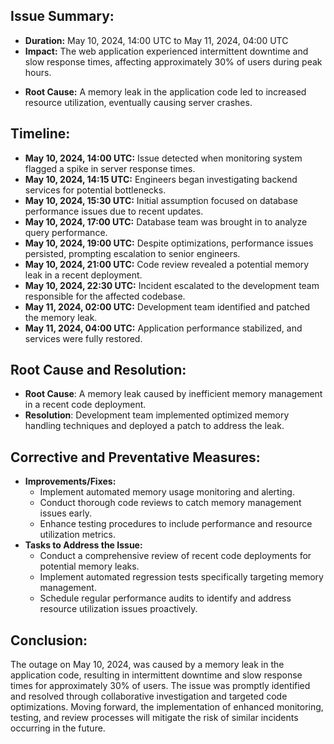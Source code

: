 ## Issue Summary:

* **Duration:** May 10, 2024, 14:00 UTC to May 11, 2024, 04:00 UTC
* **Impact:** The web application experienced intermittent downtime and slow response times, affecting approximately 30% of users during peak hours.
- **Root Cause:** A memory leak in the application code led to increased resource utilization, eventually causing server crashes.

## Timeline:

* **May 10, 2024, 14:00 UTC:** Issue detected when monitoring system flagged a spike in server response times.
* **May 10, 2024, 14:15 UTC:** Engineers began investigating backend services for potential bottlenecks.
* **May 10, 2024, 15:30 UTC:** Initial assumption focused on database performance issues due to recent updates.
* **May 10, 2024, 17:00 UTC:** Database team was brought in to analyze query performance.
* **May 10, 2024, 19:00 UTC:** Despite optimizations, performance issues persisted, prompting escalation to senior engineers.
* **May 10, 2024, 21:00 UTC:** Code review revealed a potential memory leak in a recent deployment.
* **May 10, 2024, 22:30 UTC:** Incident escalated to the development team responsible for the affected codebase.
* **May 11, 2024, 02:00 UTC:** Development team identified and patched the memory leak.
* **May 11, 2024, 04:00 UTC:** Application performance stabilized, and services were fully restored.

## Root Cause and Resolution:

* **Root Cause**: A memory leak caused by inefficient memory management in a recent code deployment.
* **Resolution**: Development team implemented optimized memory handling techniques and deployed a patch to address the leak.

## Corrective and Preventative Measures:

* **Improvements/Fixes:**
	* Implement automated memory usage monitoring and alerting.
	* Conduct thorough code reviews to catch memory management issues early.
	* Enhance testing procedures to include performance and resource utilization metrics.
* **Tasks to Address the Issue:**
	* Conduct a comprehensive review of recent code deployments for potential memory leaks.
	* Implement automated regression tests specifically targeting memory management.
	* Schedule regular performance audits to identify and address resource utilization issues proactively.

## Conclusion:

The outage on May 10, 2024, was caused by a memory leak in the application code, resulting in intermittent downtime and slow response times for approximately 30% of users. The issue was promptly identified and resolved through collaborative investigation and targeted code optimizations. Moving forward, the implementation of enhanced monitoring, testing, and review processes will mitigate the risk of similar incidents occurring in the future.
